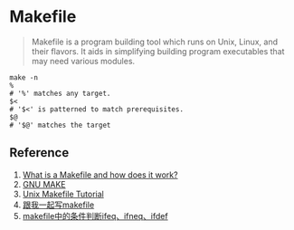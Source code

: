 # Makefile
> Makefile is a program building tool which runs on Unix, Linux, and their flavors. It aids in simplifying building program executables that may need various modules. 

```
make -n
% 
# '%' matches any target.
$<
# '$<' is patterned to match prerequisites.
$@  
# '$@' matches the target
```

## Reference 
1. [What is a Makefile and how does it work?](https://opensource.com/article/18/8/what-how-makefile)
2. [GNU MAKE](https://www.gnu.org/software/make/manual/make.pdf)
3. [Unix Makefile Tutorial](https://www.tutorialspoint.com/makefile/index.htm)
4. [跟我一起写makefile](https://wangpengcheng.github.io/2019/07/06/write_makefile_with_me/)
5. [makefile中的条件判断ifeq、ifneq、ifdef](https://blog.csdn.net/nyist327/article/details/42552743)
